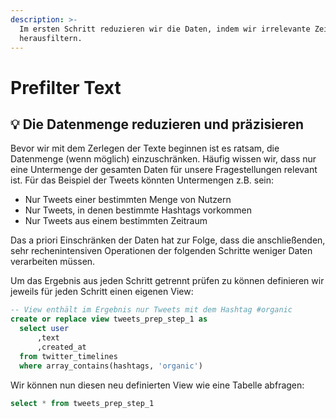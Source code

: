 ```yaml
---
description: >-
  Im ersten Schritt reduzieren wir die Daten, indem wir irrelevante Zeilen
  herausfiltern.
---
```


# Prefilter Text

## 💡 Die Datenmenge reduzieren und präzisieren

Bevor wir mit dem Zerlegen der Texte beginnen ist es ratsam, die Datenmenge \(wenn möglich\) einzuschränken. Häufig wissen wir, dass nur eine Untermenge der gesamten Daten für unsere Fragestellungen relevant ist. Für das Beispiel der Tweets könnten Untermengen z.B. sein:

* Nur Tweets einer bestimmten Menge von Nutzern
* Nur Tweets, in denen bestimmte Hashtags vorkommen
* Nur Tweets aus einem bestimmten Zeitraum

Das a priori Einschränken der Daten hat zur Folge, dass die anschließenden, sehr rechenintensiven Operationen der folgenden Schritte weniger Daten verarbeiten müssen. 

Um das Ergebnis aus jeden Schritt getrennt prüfen zu können definieren wir jeweils für jeden Schritt einen eigenen View:

```sql
-- View enthält im Ergebnis nur Tweets mit dem Hashtag #organic
create or replace view tweets_prep_step_1 as
  select user
      ,text
      ,created_at
  from twitter_timelines
  where array_contains(hashtags, 'organic')
```

Wir können nun diesen neu definierten View wie eine Tabelle abfragen:

```sql
select * from tweets_prep_step_1
```

